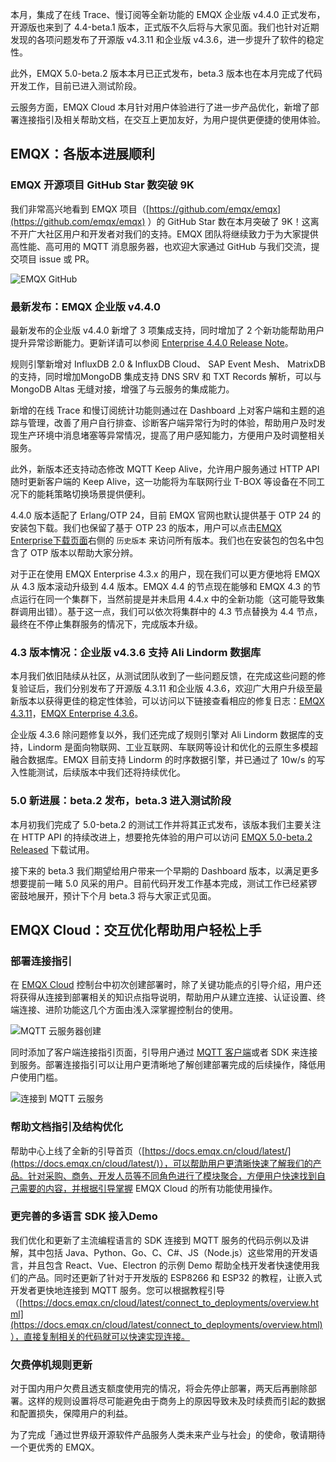 本月，集成了在线 Trace、慢订阅等全新功能的 EMQX 企业版 v4.4.0 正式发布，开源版也来到了 4.4-beta.1 版本，正式版不久后将与大家见面。我们也针对近期发现的各项问题发布了开源版 v4.3.11 和企业版 v4.3.6，进一步提升了软件的稳定性。

此外，EMQX 5.0-beta.2 版本本月已正式发布，beta.3 版本也在本月完成了代码开发工作，目前已进入测试阶段。

云服务方面，EMQX Cloud 本月针对用户体验进行了进一步产品优化，新增了部署连接指引及相关帮助文档，在交互上更加友好，为用户提供更便捷的使用体验。

## EMQX：各版本进展顺利

### EMQX 开源项目 GitHub Star 数突破 9K

我们非常高兴地看到 EMQX 项目（[https://github.com/emqx/emqx](https://github.com/emqx/emqx) ）的 GitHub Star 数在本月突破了 9K！这离不开广大社区用户和开发者对我们的支持。EMQX 团队将继续致力于为大家提供高性能、高可用的 MQTT 消息服务器，也欢迎大家通过 GitHub 与我们交流，提交项目 issue 或 PR。

![EMQX GitHub](https://static.emqx.net/images/ceeea48431795ee2d40c81140d60474d.png)

### 最新发布：EMQX 企业版 v4.4.0

最新发布的企业版 v4.4.0 新增了 3 项集成支持，同时增加了 2 个新功能帮助用户提升异常诊断能力。更新详请可以参阅 [Enterprise 4.4.0 Release Note](https://www.emqx.com/zh/changelogs/enterprise/4.4.0)。

规则引擎新增对 InfluxDB 2.0 & InfluxDB Cloud、 SAP Event Mesh、 MatrixDB 的支持，同时增加MongoDB 集成支持 DNS SRV 和 TXT Records 解析，可以与 MongoDB Altas 无缝对接，增强了与云服务的集成能力。

新增的在线 Trace 和慢订阅统计功能则通过在 Dashboard 上对客户端和主题的追踪与管理，改善了用户自行排查、诊断客户端异常行为时的体验，帮助用户及时发现生产环境中消息堵塞等异常情况，提高了用户感知能力，方便用户及时调整相关服务。

此外，新版本还支持动态修改 MQTT Keep Alive，允许用户服务通过 HTTP API 随时更新客户端的 Keep Alive，这一功能将为车联网行业 T-BOX 等设备在不同工况下的能耗策略切换场景提供便利。

4.4.0 版本适配了 Erlang/OTP 24，目前 EMQX 官网也默认提供基于 OTP 24 的安装包下载。我们也保留了基于 OTP 23 的版本，用户可以点击[EMQX Enterprise下载页面](https://www.emqx.com/zh/downloads-and-install?product=enterprise&version=4.4.0&os=Docker&oslabel=Docker)右侧的 `历史版本` 来访问所有版本。我们也在安装包的包名中包含了 OTP 版本以帮助大家分辨。

对于正在使用 EMQX Enterprise 4.3.x 的用户，现在我们可以更方便地将 EMQX 从 4.3 版本滚动升级到 4.4 版本。EMQX 4.4 的节点现在能够和 EMQX 4.3 的节点运行在同一个集群下，当然前提是并未启用 4.4.x 中的全新功能（这可能导致集群调用出错）。基于这一点，我们可以依次将集群中的 4.3 节点替换为 4.4 节点，最终在不停止集群服务的情况下，完成版本升级。

### 4.3 版本情况：企业版 v4.3.6 支持 Ali Lindorm 数据库

本月我们依旧陆续从社区，从测试团队收到了一些问题反馈，在完成这些问题的修复验证后，我们分别发布了开源版 4.3.11 和企业版 4.3.6，欢迎广大用户升级至最新版本以获得更佳的稳定性体验，可以访问以下链接查看相应的修复日志：[EMQX 4.3.11](https://www.emqx.com/zh/changelogs/broker/4.3.11)，[EMQX Enterprise 4.3.6](https://www.emqx.com/zh/changelogs/enterprise/4.3.6)。

企业版 4.3.6 除问题修复以外，我们还完成了规则引擎对 Ali Lindorm 数据库的支持，Lindorm 是面向物联网、工业互联网、车联网等设计和优化的云原生多模超融合数据库。EMQX 目前支持 Lindorm 的时序数据引擎，并已通过了 10w/s 的写入性能测试，后续版本中我们还将持续优化。

### 5.0 新进展：beta.2 发布，beta.3 进入测试阶段

本月初我们完成了 5.0-beta.2 的测试工作并将其正式发布，该版本我们主要关注在 HTTP API 的持续改进上，想要抢先体验的用户可以访问 [EMQX 5.0-beta.2 Released](https://github.com/emqx/emqx/releases/tag/v5.0-beta.2) 下载试用。

接下来的 beta.3 我们期望给用户带来一个早期的 Dashboard 版本，以满足更多想要提前一睹 5.0 风采的用户。目前代码开发工作基本完成，测试工作已经紧锣密鼓地展开，预计下个月 beta.3 将与大家正式见面。

## EMQX Cloud：交互优化帮助用户轻松上手

### 部署连接指引

在 [EMQX Cloud](https://www.emqx.com/zh/cloud) 控制台中初次创建部署时，除了关键功能点的引导介绍，用户还将获得从连接到部署相关的知识点指导说明，帮助用户从建立连接、认证设置、终端连接、进阶功能这几个方面由浅入深掌握控制台的使用。

![MQTT 云服务器创建](https://static.emqx.net/images/9f01bdf3be20b562b3c7cacb1f661665.png)

同时添加了客户端连接指引页面，引导用户通过 [MQTT 客户端](https://www.emqx.com/zh/mqtt-client-sdk)或者 SDK 来连接到服务。部署连接指引可以让用户更清晰地了解创建部署完成的后续操作，降低用户使用门槛。

![连接到 MQTT 云服务](https://static.emqx.net/images/a8f0cb0ef85620d61010caaf19a4304c.png)


### 帮助文档指引及结构优化

帮助中心上线了全新的引导首页（[https://docs.emqx.cn/cloud/latest/](https://docs.emqx.cn/cloud/latest/)），可以帮助用户更清晰快速了解我们的产品。针对采购、商务、开发人员等不同角色进行了模块聚合，方便用户快速找到自己需要的内容，并根据引导掌握 EMQX Cloud 的所有功能使用操作。

### 更完善的多语言 SDK 接入Demo

我们优化和更新了主流编程语言的 SDK 连接到 MQTT 服务的代码示例以及讲解，其中包括 Java、Python、Go、C、C#、JS（Node.js）这些常用的开发语言，并且包含 React、Vue、Electron 的示例 Demo 帮助全栈开发者快速使用我们的产品。同时还更新了针对于开发版的 ESP8266 和 ESP32 的教程，让嵌入式开发者更快地连接到 MQTT 服务。您可以根据教程引导（[https://docs.emqx.cn/cloud/latest/connect_to_deployments/overview.html](https://docs.emqx.cn/cloud/latest/connect_to_deployments/overview.html)），直接复制相关的代码就可以快速实现连接。

### 欠费停机规则更新

对于国内用户欠费且透支额度使用完的情况，将会先停止部署，两天后再删除部署。这样的规则设置将尽可能避免由于商务上的原因导致未及时续费而引起的数据和配置损失，保障用户的利益。


为了完成「通过世界级开源软件产品服务人类未来产业与社会」的使命，敬请期待一个更优秀的 EMQX。
